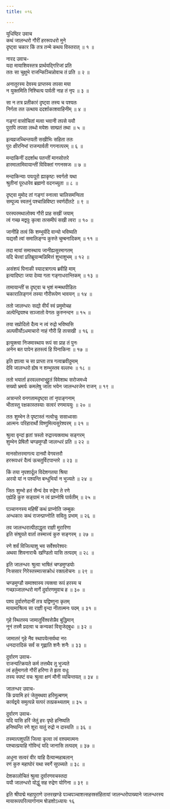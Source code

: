 ```yaml
---
title: ०१६

---
```

युधिष्ठिर उवाच  
कथं जालन्धरो गौरीं हररूपधरो मुने  
दृष्ट्वा चकार किं तत्र तन्मे कथय विस्तरात् ॥ १ ॥


नारद उवाच-  
यदा मायाशिवस्तत्र प्रार्थयद्गिरिजां प्रति  
ततः सा चुक्षुभे राजन्किञ्चिन्नोवाच तं प्रति ॥ २ ॥


अनातुरस्य देवस्य प्राप्तस्य तपसा मया  
न युक्तमिति निश्चित्य पार्वती नाह तं नृप ॥ ३ ॥


सा न तत्र प्रतीकारं दृष्ट्वा तस्य च पश्यतः  
निर्गता तत उत्थाय ददर्शाकाशवाहिनीम् ॥ ४ ॥


गङ्गां वासोचितां मत्वा भवानी तपसे ययौ  
पुरापि तपसा लब्धो मयेशः साम्प्रतं तथा ॥ ५ ॥


इत्यव्रजच्चिन्तयती सखीभिः सहिता ततः  
पुरः क्षीरनिभां राजन्पार्वती गगनात्परम् ॥ ६ ॥


मन्दाकिनीं ददर्शाथ पतन्तीं मानसोत्तरे  
हारमालामिवायान्तीं विविक्तां गगनस्रजः ॥ ७ ॥


मन्दाकिन्याः पयःपूरो ह्याकृष्टः स्वर्गतो यथा  
श्रुतीनां पूरधारेव ब्रह्मणो वदनच्युता ॥ ८ ॥


दृष्ट्वा मुमोद तां गङ्गां स्नात्वा चालिसमन्विता  
सम्पूज्य स्वतनुं पश्चान्निविष्टा स्वर्णदीतटे ॥ ९ ॥


परस्परमथालोक्य गौरी प्राह सखीं जयाम्  
त्वं गच्छ मद्वपुः कृत्वा तत्समीपं सखी त्वरा ॥ १० ॥


जानीहि तत्वं किं शम्भुर्यदि वान्यो भविष्यति  
यद्यसौ त्वां समालिङ्ग्य कुरुते चुम्बनादिकम् ॥ ११ ॥


तदा मायां समास्थाय जानीह्यसुरमागतम्  
यदि चेत्त्वां प्रतिब्रूयान्मन्निमित्तं शुभाशुभम् ॥ १२ ॥


असंशयं पिनाकी स्यादत्रागत्य ब्रवीहि माम्  
इत्यादिष्टा जया देव्या गता गङ्गाधरान्तिकम् ॥ १३ ॥


तामायान्तीं स दृष्ट्वा च भृशं मन्मथपीडितः  
चकारालिङ्गनं तस्या गौरीरूपेण भावयन् ॥ १४ ॥


ततो जालन्धरः सद्यो वीर्यं स्वं प्रमुमोचह  
अल्पेन्द्रियश्च सञ्जातो वेगतः कुरुनन्दन ॥ १५ ॥


तया सप्रोदितो दैत्य न त्वं रुद्रो भविष्यसि  
अल्पवीर्योऽधमाचारो नाहं गौरी हि तत्सखी ॥ १६ ॥


इत्युक्त्वा निजमास्थाय रूपं सा प्राह तं पुनः  
अनेन बत पापेन हतस्त्वं हि पिनाकिना ॥ १७ ॥


इति ज्ञात्वा च सा प्राप्ता तत्र गत्वाब्रवीदुमाम्  
देवि जालन्धरो ह्येष न शम्भुस्तव वल्लभः ॥ १८ ॥


ततो भयार्ता हरवल्लभाभूद्द्रुतं विवेशाथ सरोजमध्ये  
सख्यो भ्रमर्यः कमलेषु जाता भयेन जालन्धरजेन राजन् ॥ १९ ॥


अत्रान्तरे वनगतामदृष्ट्वा तां नृपाङ्गनाम्  
भीतास्तु रक्षकास्तस्याः सत्वरं रणमाययुः ॥ २० ॥


ततः शुम्भेन ते पृष्टास्तं नत्वोचुः ससाध्वसाः  
आत्मनः परिहारार्थो विष्णुमित्यसुरेश्वरम् ॥ २१ ॥


श्रुत्वा वृन्दां हृतां त्रस्तो रुद्रात्त्यक्त्वाथ सङ्गरम्  
शुम्भेन प्रेषितौ चण्डमुण्डौ जालन्धरं प्रति ॥ २२ ॥


मानसोत्तरमागत्य दानवौ वेगवत्तरौ  
हररूपधरं दैत्यं ऊचतुर्विटपान्तरे ॥ २३ ॥


किं तया नृपशार्दूल विदेशगतया श्रिया  
अरयो यां न पश्यन्ति बन्धुभिर्या न भुज्यते ॥ २४ ॥


जितः शुम्भो हतं सैन्यं देव रुद्रेण ते रणे  
एह्येहि कुरु सङ्ग्रामं न त्वं प्राप्नोषि पार्वतीम् ॥ २५ ॥


पञ्चाननस्य महिषीं कथं प्राप्नोति जम्बुकः  
अन्धकारः कथं राजन्प्राप्नोति सवितुः प्रभाम् ॥ २६ ॥


तव जालन्धरात्पीठाद्धृता राज्ञी मुरारिणा  
इति संश्रूयते वार्ता तस्मात्त्वं कुरु सङ्गरम् ॥ २७ ॥


रणे शर्वं विजित्याशु भव सर्वेश्वरेश्वरः  
अथवा शिवनाराचैः खण्डितो यासि तत्पदम् ॥ २८ ॥


इति जालन्धरः श्रुत्वा भाषितं चण्डमुण्डयोः  
निःससार गिरेस्तस्मात्सक्रोधं रक्तलोचनः ॥ २९ ॥


चण्डमुण्डौ समाश्वास्य त्यक्त्वा रूपं हरस्य च  
गच्छञ्जालन्धरो मार्गे दुर्वारणमुवाच ह ॥ ३० ॥


पश्य दुर्वारणेदानीं तत्र यद्विष्णुना कृतम्  
मायामाश्रित्य सा राज्ञी वृन्दा नीतात्मनः पदम् ॥ ३१ ॥


गृहे स्थितस्य जामातुर्विश्वसेन्नैव बुद्धिमान्  
नूनं तस्मै प्रदत्वा च कन्यकां विसृजेद्बुधः ॥ ३२ ॥


जामातरं गृहे नैव स्थापयेत्सर्वथा नरः  
धनदारादिकं सर्वं स गृह्णाति शनैः शनैः ॥ ३३ ॥


दुर्वारण उवाच-  
राजन्यत्क्रियते कर्म तत्तथैव तु भुज्यते  
त्वं हर्तुमागतो गौरीं हरिणा ते हृता वधूः  
तस्य स्पष्टं वचः श्रुत्वा क्षणं मौनी व्यचिन्तयत् ॥ ३४ ॥


जालन्धर उवाच-  
किं प्रयामि हरं जेतुमथवा हरिमुल्बणम्  
कार्यद्वये समुत्पन्ने यत्परं तत्प्रकथ्यताम् ॥ ३५ ॥


दुर्वारण उवाच-  
यदि यासि हरिं जेतुं हरः पृष्ठे हनिष्यति  
हनिष्यन्ति रणे शूरा यातुं रुद्रो न दास्यति ॥ ३६ ॥


तस्मात्पशुपतिं जित्वा कृत्वा त्वं वश्यमात्मनः  
पश्चात्प्रयाहि गोविन्दं यदि जानासि तत्पदम् ॥ ३७ ॥


अधुना सत्वरं वीर याहि दैत्यान्महाबलान्  
रणं कुरु महाघोरं यथा स्वर्गे सुपच्यते ॥ ३८ ॥


देशकालोचितं श्रुत्वा दुर्वारणवचस्तदा  
ययौ जालन्धरो योद्धुं सह रुद्रेण योगिना ॥ ३९ ॥


इति श्रीपाद्मे महापुराणे उत्तरखण्डे पञ्चपञ्चाशत्सहस्रसंहितायां जालन्धरोपाख्याने जालन्धरस्य मायारूपपरित्यागोनाम षोडशोऽध्यायः १६